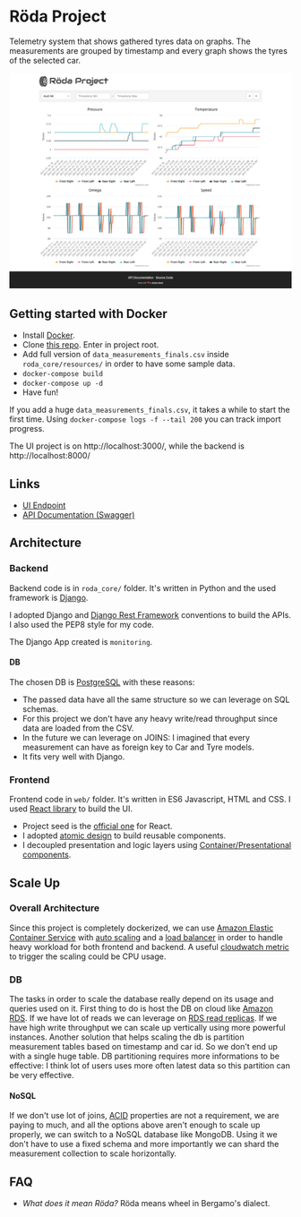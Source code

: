 # Röda Project

Telemetry system that shows gathered tyres data on graphs. The measurements are grouped by timestamp and every graph shows the tyres of the selected car.

![Röda Project screenshot](https://github.com/matitalatina/roda/raw/master/docs/resources/roda-project-screen.png)

## Getting started with Docker 

- Install [Docker](https://www.docker.com/).
- Clone [this repo](https://github.com/matitalatina/roda). Enter in project root.
- Add full version of `data_measurements_finals.csv` inside `roda_core/resources/` in order to have some sample data.
- `docker-compose build`
- `docker-compose up -d`
- Have fun!

If you add a huge `data_measurements_finals.csv`, it takes a while to start the first time.
Using `docker-compose logs -f --tail 200` you can track import progress.

The UI project is on http://localhost:3000/, while the backend is http://localhost:8000/
## Links

- [UI Endpoint](http://localhost:3000/)
- [API Documentation (Swagger)](http://localhost:8000/)

## Architecture

### Backend

Backend code is in `roda_core/` folder. It's written in Python and the used framework is [Django](https://www.djangoproject.com/).

I adopted Django and [Django Rest Framework](http://www.django-rest-framework.org/) conventions to build the APIs. I also used the PEP8 style for my code.

The Django App created is `monitoring`.

#### DB

The chosen DB is [PostgreSQL](https://www.postgresql.org/) with these reasons:
- The passed data have all the same structure so we can leverage on SQL schemas.
- For this project we don't have any heavy write/read throughput since data are loaded from the CSV.
- In the future we can leverage on JOINS: I imagined that every measurement can have as foreign key to Car and Tyre models.
- It fits very well with Django.

### Frontend

Frontend code in `web/` folder. It's written in ES6 Javascript, HTML and CSS. I used [React library](https://reactjs.org/) to build the UI.
- Project seed is the [official one](https://github.com/facebookincubator/create-react-app) for React.
- I adopted [atomic design](http://bradfrost.com/blog/post/atomic-web-design/) to build reusable components.
- I decoupled presentation and logic layers using [Container/Presentational components](https://medium.com/@dan_abramov/smart-and-dumb-components-7ca2f9a7c7d0).

## Scale Up

### Overall Architecture

Since this project is completely dockerized, we can use [Amazon Elastic Container Service](https://aws.amazon.com/ecs/) with [auto scaling](http://docs.aws.amazon.com/AmazonECS/latest/developerguide/service-auto-scaling.html) and a [load balancer](http://docs.aws.amazon.com/AmazonECS/latest/developerguide/service-load-balancing.html) in order to handle heavy workload for both frontend and backend. A useful [cloudwatch metric](https://aws.amazon.com/cloudwatch/) to trigger the scaling could be CPU usage.

### DB

The tasks in order to scale the database really depend on its usage and queries used on it. First thing to do is host the DB on cloud like [Amazon RDS](https://aws.amazon.com/rds/). If we have lot of reads we can leverage on [RDS read replicas](https://aws.amazon.com/rds/details/read-replicas/). If we have high write throughput we can scale up vertically using more powerful instances.
Another solution that helps scaling the db is partition measurement tables based on timestamp and car id. So we don't end up with a single huge table. DB partitioning requires more informations to be effective: I think lot of users uses more often latest data so this partition can be very effective.

#### NoSQL

If we don't use lot of joins, [ACID](https://en.wikipedia.org/wiki/ACID) properties are not a requirement, we are paying to much, and all the options above aren't enough to scale up properly, we can switch to a NoSQL database like MongoDB. Using it we don't have to use a fixed schema and more importantly we can shard the measurement collection to scale horizontally.

## FAQ

- *What does it mean Röda?* Röda means wheel in Bergamo's dialect.